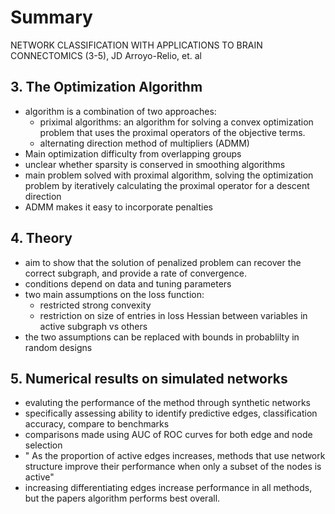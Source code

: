 # Summary
NETWORK CLASSIFICATION WITH APPLICATIONS TO BRAIN CONNECTOMICS (3-5), JD Arroyo-Relio, et. al
## 3. The Optimization Algorithm
* algorithm is a combination of two approaches:
  * priximal algorithms: an algorithm for solving a convex optimization problem that uses the proximal operators of the objective terms.
  * alternating direction method of multipliers (ADMM)
* Main optimization difficulty from overlapping groups
* unclear whether sparsity is conserved in smoothing algorithms 
* main problem solved with proximal algorithm, solving the optimization problem by iteratively calculating the proximal operator for 
a descent direction
* ADMM makes it easy to incorporate penalties

## 4. Theory
* aim to show that the solution of penalized problem can recover the correct subgraph, and provide a rate of convergence.
* conditions depend on data and tuning parameters
* two main assumptions on the loss function:
  * restricted strong convexity
  * restriction on size of entries in loss Hessian between variables in active subgraph vs others
* the two assumptions can be replaced with bounds in probablilty in random designs

## 5. Numerical results on simulated networks
* evaluting the performance of the method through synthetic networks
* specifically assessing ability to identify predictive edges, classification accuracy, compare to benchmarks
* comparisons made using AUC of ROC curves for both edge and node selection
* " As the
proportion of active edges increases, methods that use network structure
improve their performance when only a subset of the nodes is active"
* increasing differentiating edges increase performance in all methods, but the papers algorithm performs best overall.
